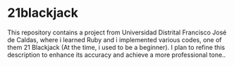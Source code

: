 # 21blackjack
This repository contains a project from Universidad Distrital Francisco José de Caldas, where i learned Ruby and i implemented various codes, one of them 21 Blackjack (At the time, i used to be a beginner).  I plan to refine this description to enhance its accuracy and achieve a more professional tone..
